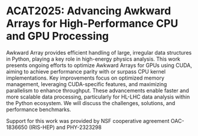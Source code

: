 # ACAT2025: Advancing Awkward Arrays for High-Performance CPU and GPU Processing

Awkward Array provides efficient handling of large, irregular data structures in Python, playing a key role in high-energy physics analysis. This work presents ongoing efforts to optimize Awkward Arrays for GPUs using CUDA, aiming to achieve performance parity with or surpass CPU kernel implementations. Key improvements focus on optimized memory management, leveraging CUDA-specific features, and maximizing parallelism to enhance throughput. These advancements enable faster and more scalable data processing, particularly for HL-LHC data analysis within the Python ecosystem. We will discuss the challenges, solutions, and performance benchmarks.

Support for this work was provided by NSF cooperative agreement OAC-1836650 (IRIS-HEP) and PHY-2323298
